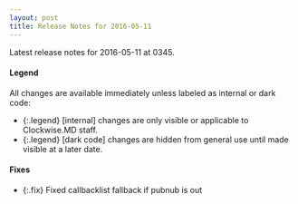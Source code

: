 ```yaml
---
layout: post
title: Release Notes for 2016-05-11
---
```


Latest release notes for 2016-05-11 at 0345.

<div class='legend' markdown='1'>

#### Legend

All changes are available immediately unless labeled as internal or dark code:

- {:.legend} [internal] changes are only visible or applicable to Clockwise.MD staff.
- {:.legend} [dark code] changes are hidden from general use until made visible at a later date.

</div>


<div class='fixes' markdown='1'>

#### Fixes

- {:.fix} Fixed callbacklist fallback if pubnub is out

</div>
